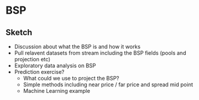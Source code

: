 # BSP

## Sketch

- Discussion about what the BSP is and how it works
- Pull relavent datasets from stream including the BSP fields (pools and projection etc)
- Exploratory data analysis on BSP
- Prediction exercise?
    + What could we use to project the BSP?
    + Simple methods including near price / far price and spread mid point
    + Machine Learning example